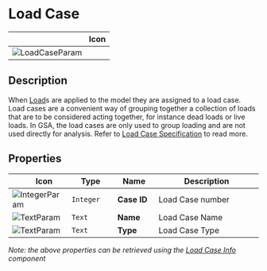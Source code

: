 # Load Case
<!--- This file has been auto-generated, do not change it manually! Edit the generator here: https://github.com/arup-group/GSA-Grasshopper/tree/main/DocsGeneration --->

|<img width="150"/> Icon |
| ----------- |
|![LoadCaseParam](./images/LoadCaseParam.png) |

## Description

When [Load](gsagh-load-parameter.md)s are applied to the model they are assigned to a load case. Load cases are a convenient way of grouping together a collection of loads that are to be considered acting together, for instance dead loads or live loads. In GSA, the load cases are only used to group loading and are not used directly for analysis. Refer to [Load Case Specification](/references/hidr-data-load-title.md) to read more.

## Properties

|<img width="20"/> Icon |<img width="200"/> Type |<img width="200"/> Name |<img width="1000"/> Description |
| ----------- | ----------- | ----------- | ----------- |
|![IntegerParam](./images/IntegerParam.png) |`Integer` |**Case ID** |Load Case number |
|![TextParam](./images/TextParam.png) |`Text` |**Name** |Load Case Name |
|![TextParam](./images/TextParam.png) |`Text` |**Type** |Load Case Type |

_Note: the above properties can be retrieved using the [Load Case Info](gsagh-load-case-info-component.md) component_
